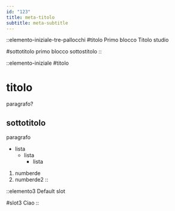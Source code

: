 ```yaml
---
id: "123"
title: meta-titolo
subtitle: meta-subtitle
---
```


::elemento-iniziale-tre-pallocchi
#titolo
Primo blocco Titolo studio

#sottotitolo
primo blocco sottostitolo
::

::elemento-iniziale
#titolo
# titolo

paragrafo?

## sottotitolo

paragrafo

- lista
  - lista
    - lista

1. numberde
2. numberde2
::

::elemento3
Default slot

#slot3
Ciao
::
